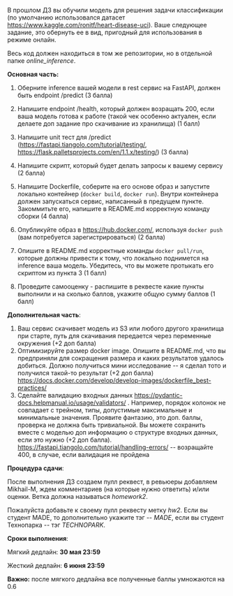 В прошлом ДЗ вы обучили модель для решения задачи классификации (по умолчанию использовался датасет https://www.kaggle.com/ronitf/heart-disease-uci). Ваше следующее задание, это обернуть ее в вид, пригодный для использования в режиме онлайн.

Весь код должен находиться в том же репозитории, но в отдельной папке _online_inference_. 

**Основная часть:**

1) Оберните inference вашей модели в rest сервис на FastAPI, должен быть endpoint /predict (3 балла)
2) Напишите endpoint /health, который должен возращать 200, если ваша модель готова к работе (такой чек особенно актуален, если делаете доп задание про скачивание из хранилища) (1 балл)
3) Напишите unit тест для /predict (https://fastapi.tiangolo.com/tutorial/testing/, https://flask.palletsprojects.com/en/1.1.x/testing/) (3 балла)

4) Напишите скрипт, который будет делать запросы к вашему сервису (2 балла)

5) Напишите Dockerfile, соберите на его основе образ и запустите локально контейнер (`docker build`, `docker run`). Внутри контейнера должен запускаться сервис, написанный в предущем пункте. Закоммитьте его, напишите в README.md корректную команду сборки (4 балла)

6) Опубликуйте образ в https://hub.docker.com/, используя `docker push` (вам потребуется зарегистрироваться) (2 балла)

7) Опишите в README.md корректные команды `docker pull/run`, которые должны привести к тому, что локально поднимется на inference ваша модель.
   Убедитесь, что вы можете протыкать его скриптом из пункта 3 (1 балл)

8) Проведите самооценку - распишите в реквесте какие пункты выполнили и на сколько баллов, укажите общую сумму баллов (1 балл)


**Дополнительная часть**:

1) Ваш сервис скачивает модель из S3 или любого другого хранилища при старте, путь для скачивания передается через переменные окружения (+2 доп балла)
2) Оптимизируйте размер docker image. Опишите в README.md, что вы предприняли для сокращения размера и каких результатов удалось добиться. Должно получиться мини исследование -- я сделал тото и получился такой-то результат (+2 доп балла)
https://docs.docker.com/develop/develop-images/dockerfile_best-practices/
3) Сделайте валидацию входных данных https://pydantic-docs.helpmanual.io/usage/validators/ . Например, порядок колонок не совпадает с трейном, типы, допустимые максимальные и минимальные значения. Проявите фантазию, это доп. баллы, проверка не должна быть тривиальной. Вы можете сохранить вместе с моделью доп информацию о структуре входных данных, если это нужно (+2 доп балла).
https://fastapi.tiangolo.com/tutorial/handling-errors/ -- возращайте 400, в случае, если валидация не пройдена

**Процедура сдачи**:

После выполнения ДЗ создаем пулл реквест, в ревьюеры добавляем  Mikhail-M, ждем комментариев (на которые нужно ответить) и/или оценки.
Ветка должна называться _homework2_.

Пожалуйста добавьте к своему пулл реквесту метку _hw2_. Если вы студент MADE, то дополнительно укажите тэг -- _MADE_, если вы студент Технопарка -- тэг _TECHNOPARK_.

**Сроки выполнения**:

Мягкий дедлайн: **30 мая 23:59**

Жесткий дедлайн:  **6 июня 23:59**

**Важно:** после мягкого дедлайна все полученные баллы умножаются на 0.6


